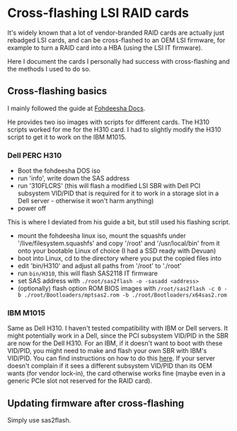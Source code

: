 # Cross-flashing LSI RAID cards

It's widely known that a lot of vendor-branded RAID cards are actually just rebadged LSI cards, and can be cross-flashed to an OEM LSI firmware, for example to turn a RAID card into a HBA (using the LSI IT firmware).

Here I document the cards I personally had success with cross-flashing and the methods I used to do so.

## Cross-flashing basics

I mainly followed the guide at [Fohdeesha Docs](https://fohdeesha.com/docs/perc.html).

He provides two iso images with scripts for different cards. The H310 scripts worked for me for the H310 card. I had to slightly modify the H310 script to get it to work on the IBM M1015.

### Dell PERC H310

- Boot the fohdeesha DOS iso
- run 'info', write down the SAS address
- run '310FLCRS' (this will flash a modified LSI SBR with Dell PCI subsystem VID/PID that is required for it to work in a storage slot in a Dell server - otherwise it won't harm anything)
- power off

This is where I deviated from his guide a bit, but still used his flashing script.
- mount the fohdeesha linux iso, mount the squashfs under '/live/filesystem.squashfs' and copy '/root' and '/usr/local/bin' from it onto your bootable Linux of choice (I had a SSD ready with Devuan)
- boot into Linux, cd to the directory where you put the copied files into
- edit 'bin/H310' and adjust all paths from '/root' to './root'
- run `bin/H310`, this will flash SAS2118 IT firmware
- set SAS address with `./root/sas2flash -o -sasadd <address>`
- (optionally) flash option ROM BIOS images with `/root/sas2flash -c 0 -b ./root/Bootloaders/mptsas2.rom -b ./root/Bootloaders/x64sas2.rom`

### IBM M1015

Same as Dell H310. I haven't tested compatibility with IBM or Dell servers. It might potentially work in a Dell, since the PCI subsystem VID/PID in the SBR are now for the Dell H310. For an IBM, if it doesn't want to boot with these VID/PID, you might need to make and flash your own SBR with IBM's VID/PID. You can find instructions on how to do this [here](https://github.com/marcan/lsirec/issues/1#issuecomment-574971959).
If your server doesn't complain if it sees a different subsystem VID/PID than its OEM wants (for vendor lock-in), the card otherwise works fine (maybe even in a generic PCIe slot not reserved for the RAID card).

## Updating firmware after cross-flashing

Simply use sas2flash.
